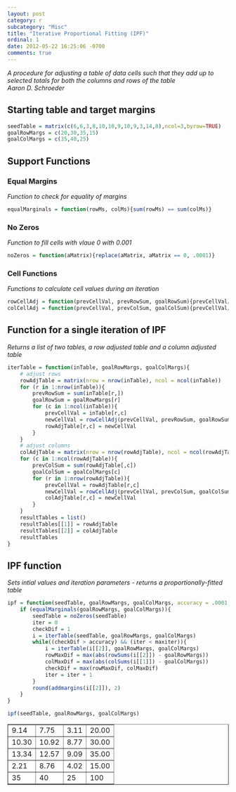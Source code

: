 ```yaml
---
layout: post
category: r
subcategory: "Misc"
title: "Iterative Proportional Fitting (IPF)"
ordinal: 1
date: 2012-05-22 16:25:06 -0700
comments: true
---
```

<!--break-->
*A procedure for adjusting a table of data cells such that
they add up to selected totals for both the columns and rows of the table*<br />
*Aaron D. Schroeder*

## Starting table and target margins

```R
seedTable = matrix(c(6,6,3,8,10,10,9,10,9,3,14,8),ncol=3,byrow=TRUE)
goalRowMargs = c(20,30,35,15)
goalColMargs = c(35,40,25)
```
## Support Functions
### Equal Margins
*Function to check for equality of margins*


```R
equalMarginals = function(rowMs, colMs){sum(rowMs) == sum(colMs)}
```

### No Zeros
*Function to fill cells with vlaue 0 with 0.001*


```R
noZeros = function(aMatrix){replace(aMatrix, aMatrix == 0, .0001)}
```

### Cell Functions
*Functions to calculate cell values during an iteration*


```R
rowCellAdj = function(prevCellVal, prevRowSum, goalRowSum){prevCellVal/prevRowSum*goalRowSum}
colCellAdj = function(prevCellVal, prevColSum, goalColSum){prevCellVal/prevColSum*goalColSum}
```

## Function for a single iteration of IPF
*Returns a list of two tables, a row adjusted table and a column adjusted table*


```R
iterTable = function(inTable, goalRowMargs, goalColMargs){
    # adjust rows
    rowAdjTable = matrix(nrow = nrow(inTable), ncol = ncol(inTable))
    for (r in 1:nrow(inTable)){
        prevRowSum = sum(inTable[r,])
        goalRowSum = goalRowMargs[r]
        for (c in 1:ncol(inTable)){
            prevCellVal = inTable[r,c]
            newCellVal = rowCellAdj(prevCellVal, prevRowSum, goalRowSum)
            rowAdjTable[r,c] = newCellVal
        }
    }
    # adjust columns
    colAdjTable = matrix(nrow = nrow(rowAdjTable), ncol = ncol(rowAdjTable))
    for (c in 1:ncol(rowAdjTable)){
        prevColSum = sum(rowAdjTable[,c])
        goalColSum = goalColMargs[c]
        for (r in 1:nrow(rowAdjTable)){
            prevCellVal = rowAdjTable[r,c]
            newCellVal = rowCellAdj(prevCellVal, prevColSum, goalColSum)
            colAdjTable[r,c] = newCellVal
        }
    }
    resultTables = list()
    resultTables[[1]] = rowAdjTable
    resultTables[[2]] = colAdjTable
    resultTables
}
```

## IPF function
*Sets intial values and iteration parameters - returns a proportionally-fitted table*


```R
ipf = function(seedTable, goalRowMargs, goalColMargs, accuracy = .0001, maxiter = 50){
    if (equalMarginals(goalRowMargs, goalColMargs)){
        seedTable = noZeros(seedTable)
        iter = 0
        checkDif = 1
        i = iterTable(seedTable, goalRowMargs, goalColMargs)
        while((checkDif > accuracy) && (iter < maxiter)){
            i = iterTable(i[[2]], goalRowMargs, goalColMargs)
            rowMaxDif = max(abs(rowSums(i[[2]]) - goalRowMargs))
            colMaxDif = max(abs(colSums(i[[1]]) - goalColMargs))
            checkDif = max(rowMaxDif, colMaxDif)
            iter = iter + 1
        }
        round(addmargins(i[[2]]), 2)
    }
}
```


```R
ipf(seedTable, goalRowMargs, goalColMargs)

```




<table border="1px" width="300px">
<tbody>
        <tr><td> 9.14</td><td> 7.75</td><td> 3.11</td><td>20.00</td></tr>
        <tr><td>10.30</td><td>10.92</td><td> 8.77</td><td>30.00</td></tr>
        <tr><td>13.34</td><td>12.57</td><td> 9.09</td><td>35.00</td></tr>
        <tr><td> 2.21</td><td> 8.76</td><td> 4.02</td><td>15.00</td></tr>
        <tr><td> 35</td><td> 40</td><td> 25</td><td>100</td></tr>
</tbody>
</table>
